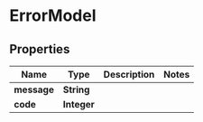 
# ErrorModel

## Properties
Name | Type | Description | Notes
------------ | ------------- | ------------- | -------------
**message** | **String** |  | 
**code** | **Integer** |  | 



